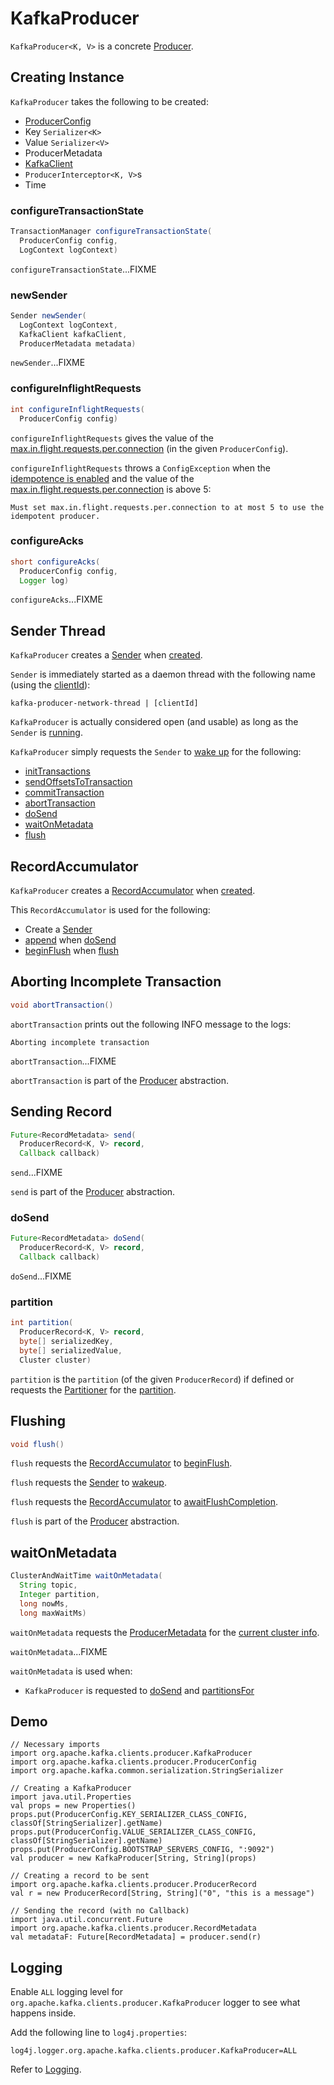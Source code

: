 # KafkaProducer

`KafkaProducer<K, V>` is a concrete [Producer](Producer.md).

## Creating Instance

`KafkaProducer` takes the following to be created:

* <span id="config"><span id="producerConfig"> [ProducerConfig](ProducerConfig.md)
* <span id="keySerializer"> Key `Serializer<K>`
* <span id="valueSerializer"> Value `Serializer<V>`
* <span id="metadata"> ProducerMetadata
* <span id="kafkaClient"> [KafkaClient](../KafkaClient.md)
* <span id="interceptors"> `ProducerInterceptor<K, V>`s
* <span id="time"> Time

### <span id="configureTransactionState"> configureTransactionState

```java
TransactionManager configureTransactionState(
  ProducerConfig config,
  LogContext logContext)
```

`configureTransactionState`...FIXME

### <span id="newSender"> newSender

```java
Sender newSender(
  LogContext logContext,
  KafkaClient kafkaClient,
  ProducerMetadata metadata)
```

`newSender`...FIXME

### <span id="configureInflightRequests"> configureInflightRequests

```java
int configureInflightRequests(
  ProducerConfig config)
```

`configureInflightRequests` gives the value of the [max.in.flight.requests.per.connection](ProducerConfig.md#max.in.flight.requests.per.connection) (in the given `ProducerConfig`).

`configureInflightRequests` throws a `ConfigException` when the [idempotence is enabled](ProducerConfig.md#idempotenceEnabled) and the value of the [max.in.flight.requests.per.connection](ProducerConfig.md#max.in.flight.requests.per.connection) is above 5:

```text
Must set max.in.flight.requests.per.connection to at most 5 to use the idempotent producer.
```

### <span id="configureAcks"> configureAcks

```java
short configureAcks(
  ProducerConfig config,
  Logger log)
```

`configureAcks`...FIXME

## <span id="sender"><span id="ioThread"> Sender Thread

`KafkaProducer` creates a [Sender](Sender.md) when [created](#newSender).

`Sender` is immediately started as a daemon thread with the following name (using the [clientId](#clientId)):

```text
kafka-producer-network-thread | [clientId]
```

`KafkaProducer` is actually considered open (and usable) as long as the `Sender` is [running](Sender.md#isRunning).

`KafkaProducer` simply requests the `Sender` to [wake up](Sender.md#wakeup) for the following:

* [initTransactions](#initTransactions)
* [sendOffsetsToTransaction](#sendOffsetsToTransaction)
* [commitTransaction](#commitTransaction)
* [abortTransaction](#abortTransaction)
* [doSend](#doSend)
* [waitOnMetadata](#waitOnMetadata)
* [flush](#flush)

## <span id="accumulator"> RecordAccumulator

`KafkaProducer` creates a [RecordAccumulator](RecordAccumulator.md) when [created](#creating-instance).

This `RecordAccumulator` is used for the following:

* Create a [Sender](#newSender)
* [append](RecordAccumulator.md#append) when [doSend](#doSend)
* [beginFlush](RecordAccumulator.md#beginFlush) when [flush](#flush)

## <span id="abortTransaction"> Aborting Incomplete Transaction

```java
void abortTransaction()
```

`abortTransaction` prints out the following INFO message to the logs:

```text
Aborting incomplete transaction
```

`abortTransaction`...FIXME

`abortTransaction` is part of the [Producer](Producer.md#abortTransaction) abstraction.

## <span id="send"> Sending Record

```java
Future<RecordMetadata> send(
  ProducerRecord<K, V> record,
  Callback callback)
```

`send`...FIXME

`send` is part of the [Producer](Producer.md#send) abstraction.

### <span id="doSend"> doSend

```java
Future<RecordMetadata> doSend(
  ProducerRecord<K, V> record,
  Callback callback)
```

`doSend`...FIXME

### <span id="partition"> partition

```java
int partition(
  ProducerRecord<K, V> record,
  byte[] serializedKey,
  byte[] serializedValue,
  Cluster cluster)
```

`partition` is the `partition` (of the given `ProducerRecord`) if defined or requests the [Partitioner](#partitioner) for the [partition](Partitioner.md#partition).

## <span id="flush"> Flushing

```java
void flush()
```

`flush` requests the [RecordAccumulator](#accumulator) to [beginFlush](RecordAccumulator.md#beginFlush).

`flush` requests the [Sender](#sender) to [wakeup](Sender.md#wakeup).

`flush` requests the [RecordAccumulator](#accumulator) to [awaitFlushCompletion](RecordAccumulator.md#awaitFlushCompletion).

`flush` is part of the [Producer](Producer.md#flush) abstraction.

## <span id="waitOnMetadata"> waitOnMetadata

```java
ClusterAndWaitTime waitOnMetadata(
  String topic,
  Integer partition,
  long nowMs,
  long maxWaitMs)
```

`waitOnMetadata` requests the [ProducerMetadata](#metadata) for the [current cluster info](../Metadata.md#fetch).

`waitOnMetadata`...FIXME

`waitOnMetadata` is used when:

* `KafkaProducer` is requested to [doSend](#doSend) and [partitionsFor](#partitionsFor)

## Demo

```text
// Necessary imports
import org.apache.kafka.clients.producer.KafkaProducer
import org.apache.kafka.clients.producer.ProducerConfig
import org.apache.kafka.common.serialization.StringSerializer

// Creating a KafkaProducer
import java.util.Properties
val props = new Properties()
props.put(ProducerConfig.KEY_SERIALIZER_CLASS_CONFIG, classOf[StringSerializer].getName)
props.put(ProducerConfig.VALUE_SERIALIZER_CLASS_CONFIG, classOf[StringSerializer].getName)
props.put(ProducerConfig.BOOTSTRAP_SERVERS_CONFIG, ":9092")
val producer = new KafkaProducer[String, String](props)

// Creating a record to be sent
import org.apache.kafka.clients.producer.ProducerRecord
val r = new ProducerRecord[String, String]("0", "this is a message")

// Sending the record (with no Callback)
import java.util.concurrent.Future
import org.apache.kafka.clients.producer.RecordMetadata
val metadataF: Future[RecordMetadata] = producer.send(r)
```

## Logging

Enable `ALL` logging level for `org.apache.kafka.clients.producer.KafkaProducer` logger to see what happens inside.

Add the following line to `log4j.properties`:

```text
log4j.logger.org.apache.kafka.clients.producer.KafkaProducer=ALL
```

Refer to [Logging](../../logging.md).
